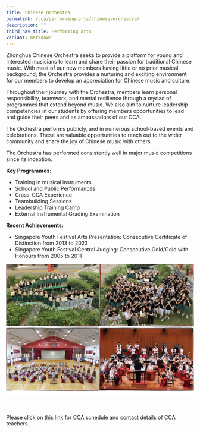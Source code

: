 ```yaml
---
title: Chinese Orchestra
permalink: /cca/performing-arts/chinese-orchestra/
description: ""
third_nav_title: Performing Arts
variant: markdown
---
```

Zhonghua Chinese Orchestra seeks to provide a platform for young and interested musicians to learn and share their passion for traditional Chinese music. With most of our new members having little or no prior musical background, the Orchestra provides a nurturing and exciting environment for our members to develop an appreciation for Chinese music and culture.

Throughout their journey with the Orchestra, members learn personal responsibility, teamwork, and mental resilience through a myriad of programmes that extend beyond music. We also aim to nurture leadership competencies in our students by offering members opportunities to lead and guide their peers and as ambassadors of our CCA.

The Orchestra performs publicly, and in numerous school-based events and celebrations. These are valuable opportunities to reach out to the wider community and share the joy of Chinese music with others.

The Orchestra has performed consistently well in major music competitions since its inception.

**Key Programmes:**
* Training in musical instruments
* School and Public Performances
* Cross-CCA Experience
* Teambuilding Sessions
* Leadership Training Camp
* External Instrumental Grading Examination

**Recent Achievements:**
* Singapore Youth Festival Arts Presentation: Consecutive Certificate of Distinction from 2013 to 2023
* Singapore Youth Festival Central Judging: Consecutive Gold/Gold with Honours from 2005 to 2011

![](/images/CO.jpg)

<br clear="left">

Please click on [this link](https://www.zhonghuasec.moe.edu.sg/cca/schedule/) for CCA schedule and contact details of CCA teachers.